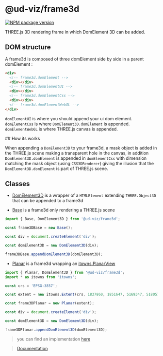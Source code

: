 # @ud-viz/frame3d

[![NPM package version](https://badgen.net/npm/v/@ud-viz/frame3d)](https://npmjs.com/package/@ud-viz/frame3d)

THREE.js 3D rendering frame in which DomElement 3D can be added.

## DOM structure

A frame3d is composed of three domElement side by side in a parent domElement :

```html
<div>
  <!-- frame3d.domElement -->
  <div></div>
  <!-- frame3d.domElementUI -->
  <div></div>
  <!-- frame3d.domElementCss -->
  <div></div>
  <!-- frame3d.domElementWebGL -->
</div>
```

`domElementUI` is where you should append your ui dom element.  
`domElementCss` is where `DomElement3D.domElement` is appended.
`domElementWebGL` is where THREE.js canvas is appended.

## How its works

When appending a `DomElement3D` to your frame3d, a mask object is added in the THREE.js scene making a transparent hole in the canvas, in addition `DomElement3D.domElement` is appended in `domElementCss` with dimension matching the mask object (using `CSS3DRenderer`) giving the illusion that the `DomElement3D.domElement` is part of THREE.js scene.

## Classes

- [DomElement3D](./src/DomElement3D.js) is a wrapper of a `HTMLElement` extending `THREE.Object3D` that can be appended to a frame3d

- [Base](./src/Base.js) is a frame3d only rendering a THREE.js scene

```js
import { Base, DomElement3D } from '@ud-viz/frame3d';

const frame3DBase = new Base();

const div = document.createElement('div');

const domElement3D = new DomElement3D(div);

frame3DBase.appendDomElement3D(domElement3D);
```

- [Planar](./src/Planar.js) is a frame3d wrapping an [itowns.PlanarView](https://github.com/iTowns/itowns/blob/master/src/Core/Prefab/PlanarView.js)

```js
import { Planar, DomElement3D } from '@ud-viz/frame3d';
import * as itowns from 'itowns';

const crs = 'EPSG:3857';

const extent = new itowns.Extent(crs, 1837860, 1851647, 5169347, 5180575);

const frame3DPlanar = new Planar(extent);

const div = document.createElement('div');

const domElement3D = new DomElement3D(div);

frame3DPlanar.appendDomElement3D(domElement3D);
```

> you can find an implementation [here](https://github.com/VCityTeam/UD-Viz/blob/master/examples/frame3d.html)

> [Documentation](https://vcityteam.github.io/UD-Viz/html/frame3d/)

